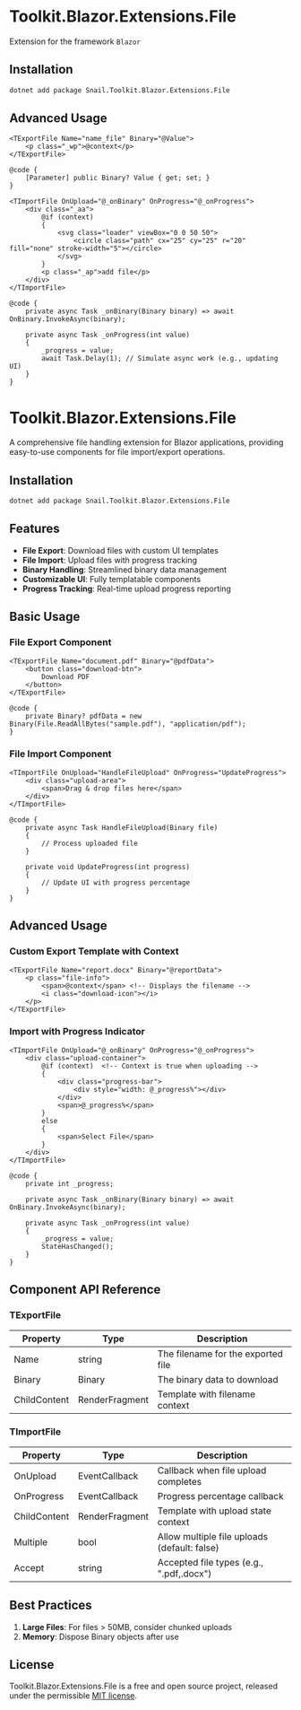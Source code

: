 # Toolkit.Blazor.Extensions.File

Extension for the framework `Blazor`

## Installation

```bash
dotnet add package Snail.Toolkit.Blazor.Extensions.File
```

## Advanced Usage

```razor
<TExportFile Name="name_file" Binary="@Value">
    <p class="_wp">@context</p>
</TExportFile>

@code {
    [Parameter] public Binary? Value { get; set; }
}
```

```razor
<TImportFile OnUpload="@_onBinary" OnProgress="@_onProgress">
    <div class="_aa">
        @if (context)
        {
            <svg class="loader" viewBox="0 0 50 50">
                <circle class="path" cx="25" cy="25" r="20" fill="none" stroke-width="5"></circle>
            </svg> 
        }
        <p class="_ap">add file</p>
    </div>
</TImportFile>

@code {
    private async Task _onBinary(Binary binary) => await OnBinary.InvokeAsync(binary);

    private async Task _onProgress(int value)
    {
        _progress = value;
        await Task.Delay(1); // Simulate async work (e.g., updating UI)
    }
}
```

# Toolkit.Blazor.Extensions.File

A comprehensive file handling extension for Blazor applications, providing easy-to-use components for file import/export operations.

## Installation

```bash
dotnet add package Snail.Toolkit.Blazor.Extensions.File
```

## Features

- **File Export**: Download files with custom UI templates
- **File Import**: Upload files with progress tracking
- **Binary Handling**: Streamlined binary data management
- **Customizable UI**: Fully templatable components
- **Progress Tracking**: Real-time upload progress reporting

## Basic Usage

### File Export Component

```razor
<TExportFile Name="document.pdf" Binary="@pdfData">
    <button class="download-btn">
        Download PDF
    </button>
</TExportFile>

@code {
    private Binary? pdfData = new Binary(File.ReadAllBytes("sample.pdf"), "application/pdf");
}
```

### File Import Component

```razor
<TImportFile OnUpload="HandleFileUpload" OnProgress="UpdateProgress">
    <div class="upload-area">
        <span>Drag & drop files here</span>
    </div>
</TImportFile>

@code {
    private async Task HandleFileUpload(Binary file)
    {
        // Process uploaded file
    }
    
    private void UpdateProgress(int progress)
    {
        // Update UI with progress percentage
    }
}
```

## Advanced Usage

### Custom Export Template with Context

```razor
<TExportFile Name="report.docx" Binary="@reportData">
    <p class="file-info">
        <span>@context</span> <!-- Displays the filename -->
        <i class="download-icon"></i>
    </p>
</TExportFile>
```

### Import with Progress Indicator

```razor
<TImportFile OnUpload="@_onBinary" OnProgress="@_onProgress">
    <div class="upload-container">
        @if (context)  <!-- Context is true when uploading -->
        {
            <div class="progress-bar">
                <div style="width: @_progress%"></div>
            </div>
            <span>@_progress%</span>
        }
        else
        {
            <span>Select File</span>
        }
    </div>
</TImportFile>

@code {
    private int _progress;
    
    private async Task _onBinary(Binary binary) => await OnBinary.InvokeAsync(binary);

    private async Task _onProgress(int value)
    {
        _progress = value;
        StateHasChanged();
    }
}
```

## Component API Reference

### TExportFile

| Property | Type | Description |
|----------|------|-------------|
| Name | string | The filename for the exported file |
| Binary | Binary | The binary data to download |
| ChildContent | RenderFragment<string> | Template with filename context |

### TImportFile

| Property | Type | Description |
|----------|------|-------------|
| OnUpload | EventCallback<Binary> | Callback when file upload completes |
| OnProgress | EventCallback<int> | Progress percentage callback |
| ChildContent | RenderFragment<bool> | Template with upload state context |
| Multiple | bool | Allow multiple file uploads (default: false) |
| Accept | string | Accepted file types (e.g., ".pdf,.docx") |

## Best Practices

1. **Large Files**: For files > 50MB, consider chunked uploads
2. **Memory**: Dispose Binary objects after use

## License

Toolkit.Blazor.Extensions.File is a free and open source project, released under the permissible [MIT license](LICENSE).

